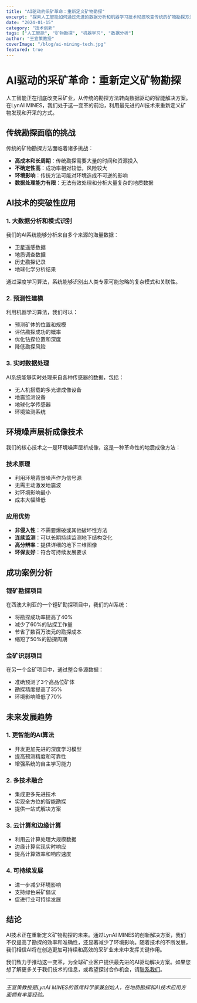 ```yaml
---
title: "AI驱动的采矿革命：重新定义矿物勘探"
excerpt: "探索人工智能如何通过先进的数据分析和机器学习技术彻底改变传统的矿物勘探方法，提高效率并降低环境影响。"
date: "2024-01-15"
category: "技术创新"
tags: ["人工智能", "矿物勘探", "机器学习", "数据分析"]
author: "王宣策教授"
coverImage: "/blog/ai-mining-tech.jpg"
featured: true
---
```


# AI驱动的采矿革命：重新定义矿物勘探

人工智能正在彻底改变采矿业，从传统的勘探方法转向数据驱动的智能解决方案。在LynAI MINES，我们处于这一变革的前沿，利用最先进的AI技术来重新定义矿物发现和开采的方式。

## 传统勘探面临的挑战

传统的矿物勘探方法面临着诸多挑战：

- **高成本和长周期**：传统勘探需要大量的时间和资源投入
- **不确定性高**：成功率相对较低，风险较大
- **环境影响**：传统方法可能对环境造成不可逆的影响
- **数据处理能力有限**：无法有效处理和分析大量复杂的地质数据

## AI技术的突破性应用

### 1. 大数据分析和模式识别

我们的AI系统能够分析来自多个来源的海量数据：

- 卫星遥感数据
- 地质调查数据
- 历史勘探记录
- 地球化学分析结果

通过深度学习算法，系统能够识别出人类专家可能忽略的复杂模式和关联性。

### 2. 预测性建模

利用机器学习算法，我们可以：

- 预测矿体的位置和规模
- 评估勘探成功的概率
- 优化钻探位置和深度
- 降低勘探风险

### 3. 实时数据处理

AI系统能够实时处理来自各种传感器的数据，包括：

- 无人机搭载的多光谱成像设备
- 地震监测设备
- 地球化学传感器
- 环境监测系统

## 环境噪声层析成像技术

我们的核心技术之一是环境噪声层析成像，这是一种革命性的地震成像方法：

### 技术原理

- 利用环境背景噪声作为信号源
- 无需主动激发地震波
- 对环境影响最小
- 成本大幅降低

### 应用优势

- **非侵入性**：不需要爆破或其他破坏性方法
- **连续监测**：可以长期持续监测地下结构变化
- **高分辨率**：提供详细的地下三维图像
- **环保友好**：符合可持续发展要求

## 成功案例分析

### 锂矿勘探项目

在西澳大利亚的一个锂矿勘探项目中，我们的AI系统：

- 将勘探成功率提高了40%
- 减少了60%的钻探工作量
- 节省了数百万澳元的勘探成本
- 缩短了50%的勘探周期

### 金矿识别项目

在另一个金矿项目中，通过整合多源数据：

- 准确预测了3个高品位矿体
- 勘探精度提高了35%
- 环境影响降低了70%

## 未来发展趋势

### 1. 更智能的AI算法

- 开发更加先进的深度学习模型
- 提高预测精度和可靠性
- 增强系统的自主学习能力

### 2. 多技术融合

- 集成更多先进技术
- 实现全方位的智能勘探
- 提供一站式解决方案

### 3. 云计算和边缘计算

- 利用云计算处理大规模数据
- 边缘计算实现实时响应
- 提高计算效率和响应速度

### 4. 可持续发展

- 进一步减少环境影响
- 支持绿色采矿倡议
- 促进行业可持续发展

## 结论

AI技术正在重新定义矿物勘探的未来。通过LynAI MINES的创新解决方案，我们不仅提高了勘探的效率和准确性，还显著减少了环境影响。随着技术的不断发展，我们相信AI将在创造更加可持续和高效的采矿业未来中发挥关键作用。

我们致力于推动这一变革，为全球矿业客户提供最先进的AI驱动解决方案。如果您想了解更多关于我们技术的信息，或希望探讨合作机会，请[联系我们](/contact)。

---

*王宣策教授是LynAI MINES的首席科学家兼创始人，在地质勘探和AI技术应用方面拥有丰富经验。*